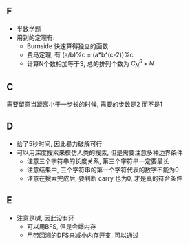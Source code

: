 ## F

* 半数学题
* 用到的定理有:
  * Burnside 快速算得独立的面数
  * 费马定理,  有 (a/b)%c = (a*b^(c-2))%c
  * 计算N个数相加等于S, 总的排列个数为 $C_N^S+N$


## C

需要留意当距离小于一步长的时候, 需要的步数是2 而不是1 

## D

* 给了5秒时间, 因此暴力破解可行
* 可以用深度搜索来模仿人类的搜索, 但是需要注意多种边界条件
  * 注意三个字符串的长度关系, 第三个字符串一定要最长
  * 注意结果中, 三个字符串的第一个字符代表的数字不能为0
  * 注意在搜索完成后, 要判断 carry 也为0, 才是真的符合条件


## E

* 注意是树, 因此没有环
  * 可以用BFS, 但是会爆内存
  * 用带回溯的DFS来减小内存开支, 可以通过

